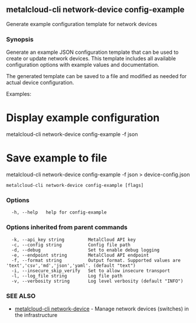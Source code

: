 ## metalcloud-cli network-device config-example

Generate example configuration template for network devices

### Synopsis

Generate an example JSON configuration template that can be used to create
or update network devices. This template includes all available configuration
options with example values and documentation.

The generated template can be saved to a file and modified as needed for actual
device configuration.

Examples:
  # Display example configuration
  metalcloud-cli network-device config-example -f json

  # Save example to file
  metalcloud-cli network-device config-example -f json > device-config.json

```
metalcloud-cli network-device config-example [flags]
```

### Options

```
  -h, --help   help for config-example
```

### Options inherited from parent commands

```
  -k, --api_key string         MetalCloud API key
  -c, --config string          Config file path
  -d, --debug                  Set to enable debug logging
  -e, --endpoint string        MetalCloud API endpoint
  -f, --format string          Output format. Supported values are 'text','csv','md','json','yaml'. (default "text")
  -i, --insecure_skip_verify   Set to allow insecure transport
  -l, --log_file string        Log file path
  -v, --verbosity string       Log level verbosity (default "INFO")
```

### SEE ALSO

* [metalcloud-cli network-device](metalcloud-cli_network-device.md)	 - Manage network devices (switches) in the infrastructure


